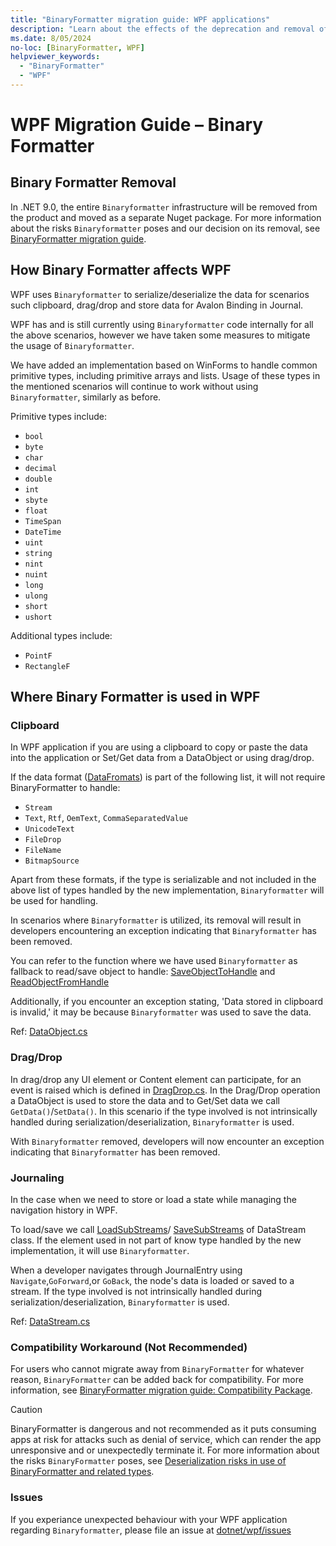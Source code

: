 ```yaml
---
title: "BinaryFormatter migration guide: WPF applications"
description: "Learn about the effects of the deprecation and removal of BinaryFormatter from .NET on Windows Forms and how to migrate."
ms.date: 8/05/2024
no-loc: [BinaryFormatter, WPF]
helpviewer_keywords:
  - "BinaryFormatter"
  - "WPF"
---
```


# WPF Migration Guide – Binary Formatter 

 
## Binary Formatter Removal 

In .NET 9.0, the entire `Binaryformatter` infrastructure will be removed from the product and moved as a separate Nuget  package. For more information about the risks `Binaryformatter` poses and our decision on its removal, see [BinaryFormatter migration guide](index.md). 

 
## How Binary Formatter affects WPF 

WPF uses `Binaryformatter` to serialize/deserialize the data for scenarios such clipboard, drag/drop and store data for Avalon Binding in Journal.  

WPF has and is still currently using `Binaryformatter` code internally for all the above scenarios, however we have taken some measures to mitigate the usage of `Binaryformatter`.  

We have added an implementation based on WinForms to handle common primitive types, including primitive arrays and lists. Usage of these types in the mentioned scenarios will continue to work without using `Binaryformatter`, similarly as before. 

Primitive types include: 
- `bool` 
- `byte` 
- `char` 
- `decimal` 
- `double` 
- `int` 
- `sbyte` 
- `float` 
- `TimeSpan` 
- `DateTime` 
- `uint` 
- `string` 
- `nint` 
- `nuint` 
- `long`
- `ulong`
- `short`
- `ushort` 

Additional types include: 
- `PointF` 
- `RectangleF`  
  
## Where Binary Formatter is used in WPF 

### Clipboard  

In WPF application if you are using a clipboard to copy or paste the data into the application or Set/Get data from a DataObject or using drag/drop. 

If the data format ([DataFromats](https://learn.microsoft.com/en-us/dotnet/api/system.windows.dataformats?view=windowsdesktop-8.0)) is part of the following list, it will not require BinaryFormatter to handle: 
- `Stream` 
- `Text`, `Rtf`, `OemText`, `CommaSeparatedValue` 
- `UnicodeText` 
- `FileDrop` 
- `FileName` 
- `BitmapSource` 

Apart from these formats, if the type is serializable and not included in the above list of types handled by the new implementation, `Binaryformatter` will be used for handling. 

In scenarios where `Binaryformatter` is utilized, its removal will result in developers encountering an exception indicating that `Binaryformatter` has been removed. 

You can refer to the function where we have used `Binaryformatter` as fallback to read/save object to handle:  [SaveObjectToHandle](https://github.com/dotnet/wpf/blob/0354a597996adae43b12efc72bd705f76d4ba497/src/Microsoft.DotNet.Wpf/src/PresentationCore/System/Windows/dataobject.cs#L1677) and  [ReadObjectFromHandle](https://github.com/dotnet/wpf/blob/0354a597996adae43b12efc72bd705f76d4ba497/src/Microsoft.DotNet.Wpf/src/PresentationCore/System/Windows/dataobject.cs#L3051) 

Additionally, if you encounter an exception stating, 'Data stored in clipboard is invalid,' it may be because `Binaryformatter` was used to save the data. 

Ref: [DataObject.cs](https://github.com/dotnet/wpf/blob/4e977f5fe8c73094ee5826dbfa7a0f37c3bf0e33/src/Microsoft.DotNet.Wpf/src/PresentationCore/System/Windows/dataobject.cs) 

 

### Drag/Drop 

In drag/drop any UI element or Content element can participate, for an event is raised which is defined in [DragDrop.cs](https://github.com/dotnet/wpf/blob/0354a597996adae43b12efc72bd705f76d4ba497/src/Microsoft.DotNet.Wpf/src/PresentationCore/System/Windows/DragDrop.cs). In the Drag/Drop operation a DataObject is used to store the data and to Get/Set data we call `GetData()`/`SetData()`. In this scenario if the type involved is not intrinsically handled during serialization/deserialization, `Binaryformatter` is used. 

With `Binaryformatter` removed, developers will now encounter an exception indicating that `Binaryformatter` has been removed. 
	 

### Journaling 

In the case when we need to store or load a state while managing the navigation history in WPF. 

To load/save we call [LoadSubStreams](https://github.com/dotnet/wpf/blob/0354a597996adae43b12efc72bd705f76d4ba497/src/Microsoft.DotNet.Wpf/src/PresentationFramework/MS/Internal/DataStreams.cs#L244)/ [SaveSubStreams](https://github.com/dotnet/wpf/blob/0354a597996adae43b12efc72bd705f76d4ba497/src/Microsoft.DotNet.Wpf/src/PresentationFramework/MS/Internal/DataStreams.cs#L86) of DataStream class. If the element used in not part of know type handled by the new implementation, it will use `Binaryformatter`. 

When a developer navigates through JournalEntry using `Navigate`,`GoForward`,or `GoBack`, the node's data is loaded or saved to a stream. If the type involved is not intrinsically handled during serialization/deserialization, `Binaryformatter` is used. 

Ref: [DataStream.cs](https://github.com/dotnet/wpf/blob/4e977f5fe8c73094ee5826dbfa7a0f37c3bf0e33/src/Microsoft.DotNet.Wpf/src/PresentationFramework/MS/Internal/DataStreams.cs)

 

### Compatibility Workaround (Not Recommended) 

For users who cannot migrate away from `BinaryFormatter` for whatever reason, `BinaryFormatter` can be added back for compatibility. For more information, see [BinaryFormatter migration guide: Compatibility Package](compatibility-package.md). 

> [!CAUTION]
> BinaryFormatter is dangerous and not recommended as it puts consuming apps at risk for attacks such as denial of service, which can render the app unresponsive and or unexpectedly terminate it. For more information about the risks `BinaryFormatter` poses, see [Deserialization risks in use of BinaryFormatter and related types](../binaryformatter-security-guide.md).

### Issues
If you experiance unexpected behaviour with your WPF application regarding `Binaryformatter`, please file an issue at [dotnet/wpf/issues](https://github.com/dotnet/wpf/issues)